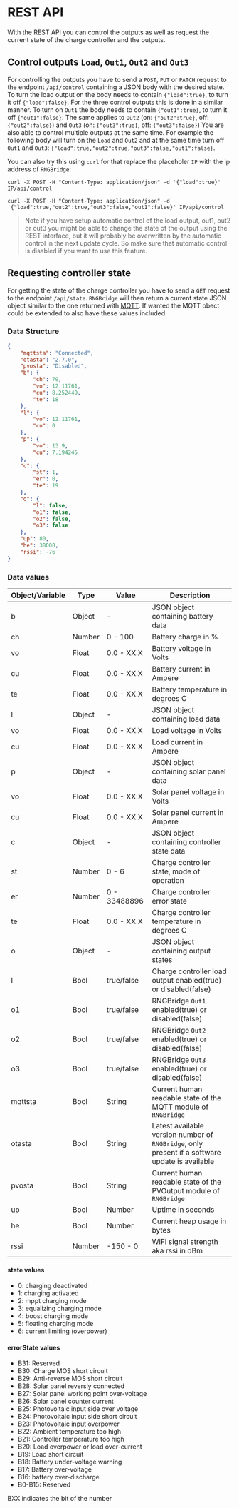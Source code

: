 # REST API
With the REST API you can control the outputs as well as request the current state of the charge controller and the outputs.

## Control outputs `Load`, `Out1`, `Out2` and `Out3`
For controlling the outputs you have to send a `POST`, `PUT` or `PATCH` request to the endpoint `/api/control` containing a JSON body with the desired state.
To turn the load output on the body needs to contain `{"load":true}`, to turn it off `{"load":false}`.
For the three control outputs this is done in a similar manner.
To turn on `Out1` the body needs to contain `{"out1":true}`, to turn it off `{"out1":false}`.
The same applies to `Out2` (on: `{"out2":true}`, off: `{"out2":false}`) and `Out3` (on: `{"out3":true}`, off: `{"out3":false}`)
You are also able to control multiple outputs at the same time.
For example the following body will turn on the `Load` and `Out2` and at the same time turn off `Out1` and `Out3`:
`{"load":true,"out2":true,"out3":false,"out1":false}`.

You can also try this using `curl` for that replace the placeholer `IP` with the ip address of `RNGBridge`:
```shell
curl -X POST -H "Content-Type: application/json" -d '{"load":true}' IP/api/control
```
```shell
curl -X POST -H "Content-Type: application/json" -d '{"load":true,"out2":true,"out3":false,"out1":false}' IP/api/control
```

> Note if you have setup automatic control of the load output, out1, out2 or out3 you might be able to change the state of the output using the REST interface, but it will probably be overwritten by the automatic control in the next update cycle.
> So make sure that automatic control is disabled if you want to use this feature.

## Requesting controller state
For getting the state of the charge controller you have to send a `GET` request to the endpoint `/api/state`.
`RNGBridge` will then return a current state JSON object similar to the one returned with [MQTT](https://github.com/enwi/RNGBridgeDoc/blob/main/mqtt.md).
If wanted the MQTT obect could be extended to also have these values included.

### Data Structure
```json
{
    "mqttsta": "Connected",
    "otasta": "2.7.0",
    "pvosta": "Disabled",
    "b": {
        "ch": 79,
        "vo": 12.11761,
        "cu": 8.252449,
        "te": 18
    },
    "l": {
        "vo": 12.11761,
        "cu": 0
    },
    "p": {
        "vo": 13.9,
        "cu": 7.194245
    },
    "c": {
        "st": 1,
        "er": 0,
        "te": 19
    },
    "o": {
        "l": false,
        "o1": false,
        "o2": false,
        "o3": false
    },
    "up": 80,
    "he": 38008,
    "rssi": -76
}
```

### Data values
| Object/Variable | Type   | Value             | Description                                  |
|:----------------|--------|-------------------|----------------------------------------------|
| b               | Object | -                 | JSON object containing battery data          |
| ch              | Number | 0 - 100           | Battery charge in %                          |
| vo              | Float  | 0.0 - XX.X        | Battery voltage in Volts                     |
| cu              | Float  | 0.0 - XX.X        | Battery current in Ampere                    |
| te              | Float  | 0.0 - XX.X        | Battery temperature in degrees C             |
| l               | Object | -                 | JSON object containing load data             |
| vo              | Float  | 0.0 - XX.X        | Load voltage in Volts                        |
| cu              | Float  | 0.0 - XX.X        | Load current in Ampere                       |
| p               | Object | -                 | JSON object containing solar panel data      |
| vo              | Float  | 0.0 - XX.X        | Solar panel voltage in Volts                 |
| cu              | Float  | 0.0 - XX.X        | Solar panel current in Ampere                |
| c               | Object | -                 | JSON object containing controller state data |
| st              | Number | 0 - 6             | Charge controller state, mode of operation   |
| er              | Number | 0 - 33488896      | Charge controller error state                |
| te              | Float  | 0.0 - XX.X        | Charge controller temperature in degrees C   |
| o               | Object | -                 | JSON object containing output states         |
| l               | Bool   | true/false        | Charge controller load output enabled(true) or disabled(false) |
| o1              | Bool   | true/false        | RNGBridge `Out1` enabled(true) or disabled(false) |
| o2              | Bool   | true/false        | RNGBridge `Out2` enabled(true) or disabled(false) |
| o3              | Bool   | true/false        | RNGBridge `Out3` enabled(true) or disabled(false) |
| mqttsta         | Bool   | String            | Current human readable state of the MQTT module of `RNGBridge` |
| otasta          | Bool   | String            | Latest available version number of `RNGBridge`, only present if a software update is available |
| pvosta          | Bool   | String            | Current human readable state of the PVOutput module of `RNGBridge` |
| up              | Bool   | Number            | Uptime in seconds                            |
| he              | Bool   | Number            | Current heap usage in bytes                  |
| rssi            | Number | -150 - 0          | WiFi signal strength aka rssi in dBm         |

#### state values
- 0: charging deactivated
- 1: charging activated
- 2: mppt charging mode
- 3: equalizing charging mode
- 4: boost charging mode
- 5: floating charging mode
- 6: current limiting (overpower)

#### errorState values
- B31: Reserved
- B30: Charge MOS short circuit
- B29: Anti-reverse MOS short circuit
- B28: Solar panel reversly connected
- B27: Solar panel working point over-voltage
- B26: Solar panel counter current
- B25: Photovoltaic input side over voltage
- B24: Photovoltaic input side short circuit
- B23: Photovoltaic input overpower
- B22: Ambient temperature too high
- B21: Controller temperature too high
- B20: Load overpower or load over-current
- B19: Load short circuit
- B18: Battery under-voltage warning
- B17: Battery over-voltage
- B16: battery over-discharge
- B0-B15: Reserved

BXX indicates the bit of the number
